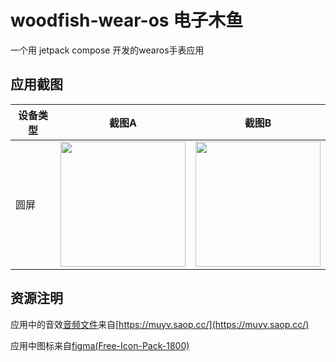 # woodfish-wear-os 电子木鱼
一个用 jetpack compose 开发的wearos手表应用
## 应用截图

| 设备类型 | 截图A | 截图B |
|----------|------|--------|
| 圆屏 | <img src="https://github.com/user-attachments/assets/40f14b32-07d4-4f21-9152-fa677fffbe9c" width="200"/>  | <img src="https://github.com/user-attachments/assets/0a36f0b3-7841-42a8-93b1-4cb3b924d710" width="200" /> | 

## 资源注明
应用中的音效[音频文件](https://github.com/wooze-pao/woodfish-wear-os/tree/main/app/src/main/res/raw)来自[https://muyv.saop.cc/](https://muyv.saop.cc/)

应用中图标来自[figma(Free-Icon-Pack-1800)](https://www.figma.com/design/Rec0uUDs82LQtkZOaksmwk/Free-Icon-Pack-1800--icons--Community-?m=auto&t=8GrhCzxdiydz6eMC-6)
